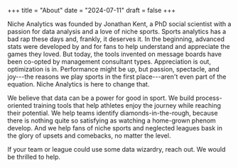 +++
title = "About"
date = "2024-07-11"
draft = false
+++


Niche Analytics was founded by Jonathan Kent, a PhD social scientist with a passion for data analysis and a love of niche sports. Sports analytics has a bad rap these days and, frankly, it deserves it. In the beginning, advanced stats were developed by and for fans to help understand and appreciate the games they loved. But today, the tools invented on message boards have been co-opted by management consultant types. Appreciation is out, optimization is in. Performance might be up, but passion, spectacle, and joy---the reasons we play sports in the first place---aren't even part of the equation. Niche Analytics is here to change that.

We believe that data can be a power for good in sport. We build process-oriented training tools that help athletes enjoy the journey while reaching their potential. We help teams identify diamonds-in-the-rough, because there is nothing quite so satisfying as watching a home-grown phenom develop. And we help fans of niche sports and neglected leagues bask in the glory of upsets and comebacks, no matter the level.

If your team or league could use some data wizardry, reach out. We would be thrilled to help.
